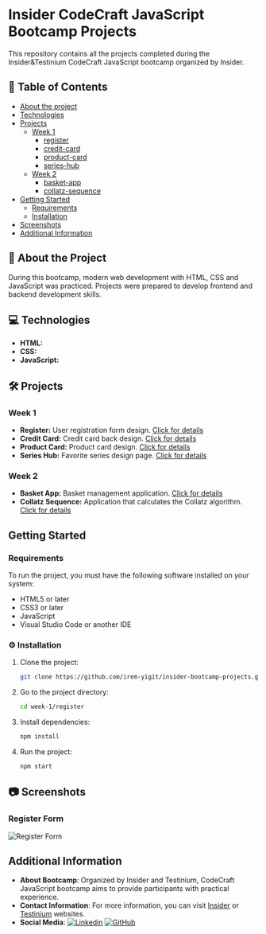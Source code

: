 # Insider CodeCraft JavaScript Bootcamp Projects
This repository contains all the projects completed during the Insider&Testinium CodeCraft JavaScript bootcamp organized by Insider. 

## 📜 Table of Contents
- [About the project](#about-the-project)
- [Technologies](#technologies)
- [Projects](#projeler)
  - [Week 1](#week-1)
    - [register](register)
    - [credit-card](credit-card)
    - [product-card](product-card)
    - [series-hub](series-hub)
  - [Week 2](#week-2)
    - [basket-app](basket-app)
    - [collatz-sequence](collatz-sequence)
- [Getting Started](#getting-started)
  - [Requirements](#requirements)
  - [Installation](#installation)
- [Screenshots](#screenshots)
- [Additional Information](#additional-information)

## 📌 About the Project
During this bootcamp, modern web development with HTML, CSS and JavaScript was practiced. Projects were prepared to develop frontend and backend development skills.

## 💻 Technologies
- **HTML:** 
- **CSS:**
- **JavaScript:**

## 🛠 Projects

### Week 1  
- **Register:** User registration form design. [Click for details](week-1/register/README.md) 
- **Credit Card:** Credit card back design. [Click for details](week-1/credit-card/README.md)  
- **Product Card:** Product card design. [Click for details](week-1/product-card/README.md)  
- **Series Hub:** Favorite series design page. [Click for details](week-1/series-hub/README.md)  

### Week 2  
- **Basket App:** Basket management application. [Click for details](week-2/basket-app/README.md)  
- **Collatz Sequence:** Application that calculates the Collatz algorithm. [Click for details](week-2/collatz-sequence/README.md)

## Getting Started 

### Requirements

To run the project, you must have the following software installed on your system:

- HTML5 or later
- CSS3 or later
- JavaScript
- Visual Studio Code or another IDE

### ⚙️ Installation 

1. Clone the project:
   
   ```bash
   git clone https://github.com/irem-yigit/insider-bootcamp-projects.git
   ```  
2. Go to the project directory:
   
   ```bash
   cd week-1/register
   ```  
3. Install dependencies:
   
   ```bash
   npm install
   ```  
4. Run the project:
   
   ```bash
   npm start
   ```  

## 📷 Screenshots

### Register Form  
![Register Form](week-1/register/screenshot.png)  

## Additional Information

- **About Bootcamp**: Organized by Insider and Testinium, CodeCraft JavaScript bootcamp aims to provide participants with practical experience.
- **Contact Information**: For more information, you can visit [Insider](https://www.useinsider.com/) or [Testinium](https://testinium.com/) websites.
- **Social Media**: 
  [![Linkedin](https://img.shields.io/badge/Linkedin-000000?style=for-the-badge&logo=Linkedin&logoColor=white)](https://www.linkedin.com/in/irem-yigit/)
  [![GitHub](https://img.shields.io/badge/GitHub-000000?style=for-the-badge&logo=GitHub&logoColor=white)](https://github.com/irem-yigit)
  
